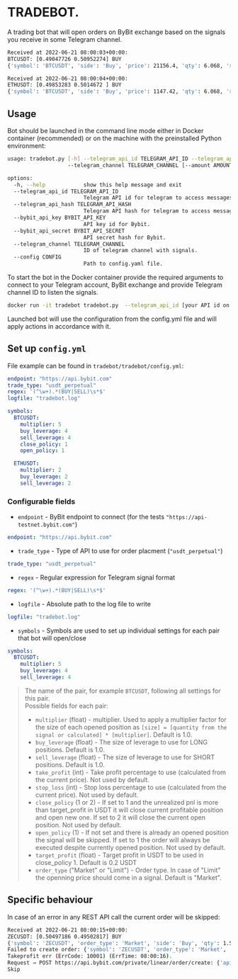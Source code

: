 # **TRADEBOT**.
A trading bot that will open orders on ByBit exchange based on the signals you receive in some Telegram channel.
```sh
Received at 2022-06-21 08:00:03+00:00:
BTCUSDT: [0.49047726 0.50952274] BUY
{'symbol': 'BTCUSDT', 'side': 'Buy', 'price': 21156.4, 'qty': 6.068, 'stop_loss': 20265.6, 'take_profit': 21954.4, 'order_type': 'Market'}

Received at 2022-06-21 08:00:04+00:00:
ETHUSDT: [0.49853283 0.5014672 ] BUY
{'symbol': 'BTCUSDT', 'side': 'Buy', 'price': 1147.42, 'qty': 6.068, 'stop_loss': 1101.84, 'take_profit': 1193.66, 'order_type': 'Market'}
```

## Usage
Bot should be launched in the command line mode either in Docker container (recommended) or on the machine with the preinstalled Python environment:
```sh
usage: tradebot.py [-h] --telegram_api_id TELEGRAM_API_ID --telegram_api_hash TELEGRAM_API_HASH --bybit_api_key BYBIT_API_KEY --bybit_api_secret BYBIT_API_SECRET
                   --telegram_channel TELEGRAM_CHANNEL [--amount AMOUNT] [--take_profit TAKE_PROFIT] [--stop_loss STOP_LOSS]

options:
  -h, --help            show this help message and exit
  --telegram_api_id TELEGRAM_API_ID
                        Telegram API id for telegram to access messages.
  --telegram_api_hash TELEGRAM_API_HASH
                        Telegram API hash for telegram to access messages.
  --bybit_api_key BYBIT_API_KEY
                        API key id for Bybit.
  --bybit_api_secret BYBIT_API_SECRET
                        API secret hash for Bybit.
  --telegram_channel TELEGRAM_CHANNEL
                        ID of telegram channel with signals.
  --config CONFIG
                        Path to config.yaml file.
```

To start the bot in the Docker container provide the required arguments to connect to your Telegram account, ByBit exchange and provide Telegram channel ID to listen the signals.
```sh
docker run -it tradebot tradebot.py  --telegram_api_id [your API id on telegram] --telegram_api_hash [your API hash on telegram] --bybit_api_key [your ByBit API key] --bybit_api_secret [your ByBit API secret] --telegram_channel [Telegram channel ID to listen signals] --config [Path to the config file]
```

Launched bot will use the configuration from the config.yml file and will apply actions in accordance with it.

## Set up `config.yml`
File example can be found in `tradebot/tradebot/config.yml`:

```yml
endpoint: "https://api.bybit.com"
trade_type: "usdt_perpetual"
regex: '(^\w+).*(BUY|SELL)\s*$'
logfile: "tradebot.log"

symbols:
  BTCUSDT:
    multiplier: 5
    buy_leverage: 4
    sell_leverage: 4
    close_policy: 1
    open_policy: 1

  ETHUSDT:
    multiplier: 2
    buy_leverage: 2
    sell_leverage: 2
```
### Configurable fields
* `endpoint` - ByBit endpoint to connect (for the tests `"https://api-testnet.bybit.com"`)
```yml
endpoint: "https://api.bybit.com"
```
* `trade_type` - Type of API to use for order placment (`"usdt_perpetual"`)
```yml
trade_type: "usdt_perpetual"
```
* `regex` - Regular expression for Telegram signal format
```yml
regex: '(^\w+).*(BUY|SELL)\s*$'
```
* `logfile` - Absolute path to the log file to write
```yml
logfile: "tradebot.log"
```
* `symbols` - Symbols are used to set up individual settings for each pair that bot will open/close
```yml
symbols:
  BTCUSDT:
    multiplier: 5
    buy_leverage: 4
    sell_leverage: 4
```
> The name of the pair, for example `BTCUSDT`, following all settings for this pair.<br>
> Possible fields for each pair:
> * `multiplier` (float) - multiplier. Used to apply a multiplier factor for the size of each opened position as `[size] = [quantity from the signal or calculated] * [multiplier]`. Default is 1.0.
> * `buy_leverage` (float) - The size of leverage to use for LONG positions. Default is 1.0.
> * `sell_leverage` (float) - The size of leverage to use for SHORT positions. Default is 1.0.
> * `take_profit` (int) - Take profit percentage to use (calculated from the current price). Not used by default.
> * `stop_loss` (int) - Stop loss percentage to use (calculated from the current price). Not used by default.
> * `close_policy` (1 or 2) - If set to 1 and the unrealized pnl is more than target_profit in USDT it will close current profitable position and open new one. If set to 2 it will close the current open position. Not used by default.
> * `open_policy` (1) - If not set and there is already an opened position the signal will be skipped. If set to 1 the order will always be executed despite currently opened position. Not used by default.
> * `target_profit` (float) - Target profit in USDT to be used in close_policy 1. Default is 0.2 USDT
> * `order_type` ("Market" or "Limit") - Order type. In case of "Limit" the openning price should come in a signal. Default is "Market".

## Specific behaviour
In case of an error in any REST API call the current order will be skipped:
```sh
Received at 2022-06-21 08:00:15+00:00:
ZECUSDT: [0.50497186 0.49502817] BUY
{'symbol': 'ZECUSDT', 'order_type': 'Market', 'side': 'Buy', 'qty': 1.513, 'price': None, 'stop_loss': 63.456, 'take_profit': 68.744, 'time_in_force': 'GoodTillCancel', 'reduce_only': False, 'close_on_trigger': False}
Failed to create order: {'symbol': 'ZECUSDT', 'order_type': 'Market', 'side': 'Buy', 'qty': 1.513, 'price': None, 'stop_loss': 63.456, 'take_profit': 68.744, 'time_in_force': 'GoodTillCancel', 'reduce_only': False, 'close_on_trigger': False}
Takeprofit err (ErrCode: 10001) (ErrTime: 08:00:16).
Request → POST https://api.bybit.com/private/linear/order/create: {'api_key': 'LCNQiXuqE8no6fUcz9', 'close_on_trigger': False, 'order_type': 'Market', 'qty': 1.513, 'recv_window': 5000, 'reduce_only': False, 'side': 'Buy', 'stop_loss': 63.456, 'symbol': 'ZECUSDT', 'take_profit': 68.744, 'time_in_force': 'GoodTillCancel', 'timestamp': 1655798416460, 'sign': 'b023e7e3e262dd91fa52246d5ff0d467728e540c57f33f8a62c62099975cd91d'}.
Skip
```
